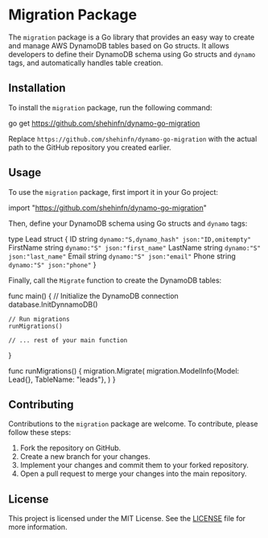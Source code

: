 # Migration Package

The `migration` package is a Go library that provides an easy way to create and manage AWS DynamoDB tables based on Go structs. It allows developers to define their DynamoDB schema using Go structs and `dynamo` tags, and automatically handles table creation.

## Installation

To install the `migration` package, run the following command:

go get https://github.com/shehinfn/dynamo-go-migration

Replace `https://github.com/shehinfn/dynamo-go-migration` with the actual path to the GitHub repository you created earlier.

## Usage

To use the `migration` package, first import it in your Go project:

import "https://github.com/shehinfn/dynamo-go-migration"

Then, define your DynamoDB schema using Go structs and `dynamo` tags:

type Lead struct {
	ID        string `dynamo:"S,dynamo_hash" json:"ID,omitempty"`
	FirstName string `dynamo:"S" json:"first_name"`
	LastName  string `dynamo:"S" json:"last_name"`
	Email     string `dynamo:"S" json:"email"`
	Phone     string `dynamo:"S" json:"phone"`
}

Finally, call the `Migrate` function to create the DynamoDB tables:

func main() {
	// Initialize the DynamoDB connection
	database.InitDynnamoDB()

	// Run migrations
	runMigrations()

	// ... rest of your main function
}

func runMigrations() {
	migration.Migrate(
		migration.ModelInfo{Model: Lead{}, TableName: "leads"},
	)
}

## Contributing

Contributions to the `migration` package are welcome. To contribute, please follow these steps:

1. Fork the repository on GitHub.
2. Create a new branch for your changes.
3. Implement your changes and commit them to your forked repository.
4. Open a pull request to merge your changes into the main repository.

## License

This project is licensed under the MIT License. See the [LICENSE](LICENSE) file for more information.
